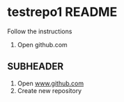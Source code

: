 # testrepo1 README
Follow the instructions
1. Open github.com

## SUBHEADER
1. Open www.github.com 
2. Create new repository